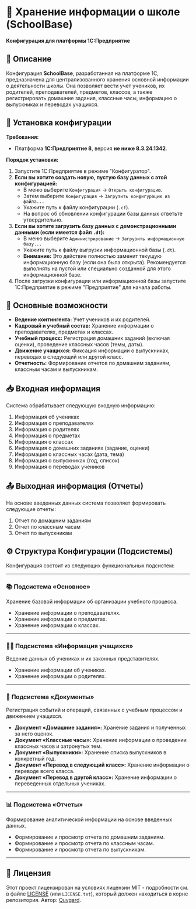 # 🏫 Хранение информации о школе (SchoolBase)

**Конфигурация для платформы 1С:Предприятие**

## 📄 Описание

Конфигурация **SchoolBase**, разработанная на платформе 1С, предназначена для централизованного хранения основной информации о деятельности школы. Она позволяет вести учет учеников, их родителей, преподавателей, предметов, классов, а также регистрировать домашние задания, классные часы, информацию о выпускниках и переводах учащихся.

## 🚀 Установка конфигурации

**Требования:**

*   Платформа **1С:Предприятие 8**, версия **не ниже 8.3.24.1342**.

**Порядок установки:**

1.  Запустите 1С:Предприятие в режиме "Конфигуратор".
2.  **Если вы хотите создать новую, пустую базу данных с этой конфигурацией:**
    *   В меню выберите `Конфигурация` -> `Открыть конфигурацию`.
    *   Затем выберите `Конфигурация` -> `Загрузить конфигурацию из файла...`
    *   Укажите путь к файлу конфигурации (`.cf`).
    *   На вопрос об обновлении конфигурации базы данных ответьте утвердительно.
3.  **Если вы хотите загрузить базу данных с демонстрационными данными (если имеется файл `.dt`):**
    *   В меню выберите `Администрирование` -> `Загрузить информационную базу...`
    *   Укажите путь к файлу выгрузки информационной базы (`.dt`).
    *   **Внимание:** Это действие полностью заменит текущую информационную базу (если она была открыта). Рекомендуется выполнять на пустой или специально созданной для этого информационной базе.
4.  После загрузки конфигурации или информационной базы запустите 1С:Предприятие в режиме "Предприятие" для начала работы.

## 🌟 Основные возможности

*   **Ведение контингента:** Учет учеников и их родителей.
*   **Кадровый и учебный состав:** Хранение информации о преподавателях, предметах и классах.
*   **Учебный процесс:** Регистрация домашних заданий (включая оценки), проведение классных часов (темы, даты).
*   **Движение учащихся:** Фиксация информации о выпускниках, переводах в следующий или другой класс.
*   **Отчетность:** Формирование отчетов по домашним заданиям, классным часам и выпускникам.

## 📥 Входная информация

Система обрабатывает следующую входную информацию:

1.  Информация об учениках
2.  Информация о преподавателях
3.  Информация о родителях
4.  Информация о предметах
5.  Информация о классах
6.  Информация о домашних заданиях (задание, оценки)
7.  Информация о классных часах (дата, тема)
8.  Информация о выпускниках (год, список)
9.  Информация о переводах учеников

## 📤 Выходная информация (Отчеты)

На основе введенных данных система позволяет формировать следующие отчеты:

1.  Отчет по домашним заданиям
2.  Отчет по классным часам
3.  Отчет по выпускникам

## ⚙️ Структура Конфигурации (Подсистемы)

Конфигурация состоит из следующих функциональных подсистем:

---

### 📚 **Подсистема «Основное»**

Хранение базовой информации об организации учебного процесса.

*   Хранение информации о преподавателях.
*   Хранение информации о предметах.
*   Хранение информации о классах.

---

### 🧑‍🎓 **Подсистема «Информация учащихся»**

Ведение данных об учениках и их законных представителях.

*   Хранение информации об учениках.
*   Хранение информации о родителях.

---

### 📝 **Подсистема «Документы»**

Регистрация событий и операций, связанных с учебным процессом и движением учащихся.

*   **Документ «Домашние задания»:** Хранение задания и полученных за него оценок.
*   **Документ «Классные часы»:** Хранение информации о проведении классных часов и затронутых тем.
*   **Документ «Выпускники»:** Хранение списка выпускников в конкретный год.
*   **Документ «Перевод в следующий класс»:** Хранение информации о переводе всего класса.
*   **Документ «Перевод в другой класс»:** Хранение информации о переведенных отдельных учениках.

---

### 📊 **Подсистема «Отчеты»**

Формирование аналитической информации на основе введенных данных.

*   Формирование и просмотр отчета по домашним заданиям.
*   Формирование и просмотр отчета по классным часам.
*   Формирование и просмотр отчета по выпускникам.

---

## 📄 Лицензия

Этот проект лицензирован на условиях лицензии MIT - подробности см. в файле [LICENSE](LICENSE) (или `LICENSE.txt`), который должен находиться в корне репозитория. Автор: [Quvgard](https://github.com/Quvgard).
